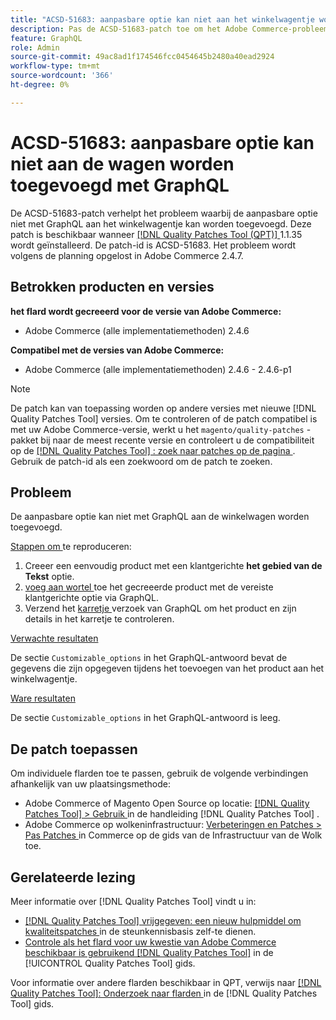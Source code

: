 ```yaml
---
title: "ACSD-51683: aanpasbare optie kan niet aan het winkelwagentje worden toegevoegd met GraphQL"
description: Pas de ACSD-51683-patch toe om het Adobe Commerce-probleem op te lossen, waarbij de aanpasbare optie niet met GraphQL aan het winkelwagentje kan worden toegevoegd.
feature: GraphQL
role: Admin
source-git-commit: 49ac8ad1f174546fcc0454645b2480a40ead2924
workflow-type: tm+mt
source-wordcount: '366'
ht-degree: 0%

---
```


# ACSD-51683: aanpasbare optie kan niet aan de wagen worden toegevoegd met GraphQL

De ACSD-51683-patch verhelpt het probleem waarbij de aanpasbare optie niet met GraphQL aan het winkelwagentje kan worden toegevoegd. Deze patch is beschikbaar wanneer [[!DNL Quality Patches Tool (QPT)] ](https://experienceleague.adobe.com/en/docs/commerce-knowledge-base/kb/announcements/commerce-announcements/magento-quality-patches-released-new-tool-to-self-serve-quality-patches) 1.1.35 wordt geïnstalleerd. De patch-id is ACSD-51683. Het probleem wordt volgens de planning opgelost in Adobe Commerce 2.4.7.

## Betrokken producten en versies

**het flard wordt gecreeerd voor de versie van Adobe Commerce:**

* Adobe Commerce (alle implementatiemethoden) 2.4.6

**Compatibel met de versies van Adobe Commerce:**

* Adobe Commerce (alle implementatiemethoden) 2.4.6 - 2.4.6-p1

>[!NOTE]
>
>De patch kan van toepassing worden op andere versies met nieuwe [!DNL Quality Patches Tool] versies. Om te controleren of de patch compatibel is met uw Adobe Commerce-versie, werkt u het `magento/quality-patches` -pakket bij naar de meest recente versie en controleert u de compatibiliteit op de [[!DNL Quality Patches Tool] : zoek naar patches op de pagina ](https://experienceleague.adobe.com/tools/commerce-quality-patches/index.html) . Gebruik de patch-id als een zoekwoord om de patch te zoeken.

## Probleem

De aanpasbare optie kan niet met GraphQL aan de winkelwagen worden toegevoegd.

<u> Stappen om </u> te reproduceren:

1. Creeer een eenvoudig product met een klantgerichte **het gebied van de Tekst** optie.
1. [ voeg aan wortel ](https://developer.adobe.com/commerce/webapi/graphql/tutorials/checkout/add-product-to-cart/) toe het gecreeerde product met de vereiste klantgerichte optie via GraphQL.
1. Verzend het [ karretje ](https://developer.adobe.com/commerce/webapi/graphql/schema/cart/queries/cart/) verzoek van GraphQL om het product en zijn details in het karretje te controleren.

<u> Verwachte resultaten </u>

De sectie `Customizable_options` in het GraphQL-antwoord bevat de gegevens die zijn opgegeven tijdens het toevoegen van het product aan het winkelwagentje.

<u> Ware resultaten </u>

De sectie `Customizable_options` in het GraphQL-antwoord is leeg.

## De patch toepassen

Om individuele flarden toe te passen, gebruik de volgende verbindingen afhankelijk van uw plaatsingsmethode:

* Adobe Commerce of Magento Open Source op locatie: [[!DNL Quality Patches Tool]  > Gebruik ](https://experienceleague.adobe.com/docs/commerce-operations/tools/quality-patches-tool/usage.html) in de handleiding [!DNL Quality Patches Tool] .
* Adobe Commerce op wolkeninfrastructuur: [ Verbeteringen en Patches > Pas Patches ](https://experienceleague.adobe.com/docs/commerce-cloud-service/user-guide/develop/upgrade/apply-patches.html) in Commerce op de gids van de Infrastructuur van de Wolk toe.

## Gerelateerde lezing

Meer informatie over [!DNL Quality Patches Tool] vindt u in:

* [[!DNL Quality Patches Tool]  vrijgegeven: een nieuw hulpmiddel om kwaliteitspatches ](https://experienceleague.adobe.com/en/docs/commerce-knowledge-base/kb/announcements/commerce-announcements/magento-quality-patches-released-new-tool-to-self-serve-quality-patches) in de steunkennisbasis zelf-te dienen.
* [ Controle als het flard voor uw kwestie van Adobe Commerce beschikbaar is gebruikend  [!DNL Quality Patches Tool]](/help/tools/quality-patches-tool/patches-available-in-qpt/check-patch-for-magento-issue-with-magento-quality-patches.md) in de [!UICONTROL Quality Patches Tool] gids.


Voor informatie over andere flarden beschikbaar in QPT, verwijs naar [[!DNL Quality Patches Tool]: Onderzoek naar flarden ](https://experienceleague.adobe.com/tools/commerce-quality-patches/index.html) in de [!DNL Quality Patches Tool] gids.

